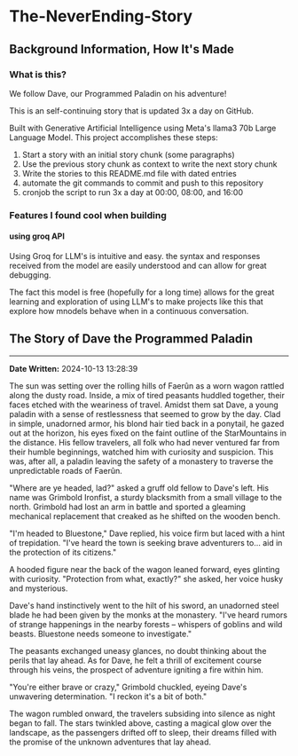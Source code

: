 # The-NeverEnding-Story

## Background Information, How It's Made

### What is this?

We follow Dave, our Programmed Paladin on his adventure!

This is an self-continuing story that is updated 3x a day on GitHub.

Built with Generative Artificial Intelligence using Meta's llama3 70b Large Language Model. This project accomplishes these steps:

1. Start a story with an initial story chunk (some paragraphs)
2. Use the previous story chunk as context to write the next story chunk
3. Write the stories to this README.md file with dated entries
4. automate the git commands to commit and push to this repository
5. cronjob the script to run 3x a day at 00:00, 08:00, and 16:00

### Features I found cool when building

#### using groq API

Using Groq for LLM's is intuitive and easy. the syntax and responses received from the model are easily understood and can allow for great debugging.

The fact this model is free (hopefully for a long time) allows for the great learning and exploration of using LLM's to make projects like this that explore how mnodels behave when in a continuous conversation.

## The Story of Dave the Programmed Paladin


---

**Date Written:** 2024-10-13 13:28:39

The sun was setting over the rolling hills of Faerûn as a worn wagon rattled along the dusty road. Inside, a mix of tired peasants huddled together, their faces etched with the weariness of travel. Amidst them sat Dave, a young paladin with a sense of restlessness that seemed to grow by the day. Clad in simple, unadorned armor, his blond hair tied back in a ponytail, he gazed out at the horizon, his eyes fixed on the faint outline of the StarMountains in the distance. His fellow travelers, all folk who had never ventured far from their humble beginnings, watched him with curiosity and suspicion. This was, after all, a paladin leaving the safety of a monastery to traverse the unpredictable roads of Faerûn.

"Where are ye headed, lad?" asked a gruff old fellow to Dave's left. His name was Grimbold Ironfist, a sturdy blacksmith from a small village to the north. Grimbold had lost an arm in battle and sported a gleaming mechanical replacement that creaked as he shifted on the wooden bench.

"I'm headed to Bluestone," Dave replied, his voice firm but laced with a hint of trepidation. "I've heard the town is seeking brave adventurers to... aid in the protection of its citizens."

A hooded figure near the back of the wagon leaned forward, eyes glinting with curiosity. "Protection from what, exactly?" she asked, her voice husky and mysterious.

Dave's hand instinctively went to the hilt of his sword, an unadorned steel blade he had been given by the monks at the monastery. "I've heard rumors of strange happenings in the nearby forests – whispers of goblins and wild beasts. Bluestone needs someone to investigate."

The peasants exchanged uneasy glances, no doubt thinking about the perils that lay ahead. As for Dave, he felt a thrill of excitement course through his veins, the prospect of adventure igniting a fire within him.

"You're either brave or crazy," Grimbold chuckled, eyeing Dave's unwavering determination. "I reckon it's a bit of both."

The wagon rumbled onward, the travelers subsiding into silence as night began to fall. The stars twinkled above, casting a magical glow over the landscape, as the passengers drifted off to sleep, their dreams filled with the promise of the unknown adventures that lay ahead.
